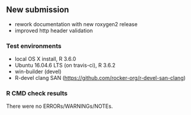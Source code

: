 ## New submission

- rework documentation with new roxygen2 release
- improved http header validation

### Test environments

- local OS X install, R 3.6.0
- Ubuntu 16.04.6 LTS (on travis-ci), R 3.6.2
- win-builder (devel)
- R-devel clang SAN (https://github.com/rocker-org/r-devel-san-clang)

### R CMD check results

There were no ERRORs/WARNINGs/NOTEs. 
